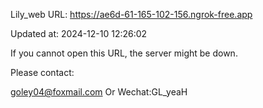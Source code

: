 Lily_web URL: https://ae6d-61-165-102-156.ngrok-free.app

Updated at: 2024-12-10 12:26:02

If you cannot open this URL, the server might be down.

Please contact: 

goley04@foxmail.com Or Wechat:GL_yeaH